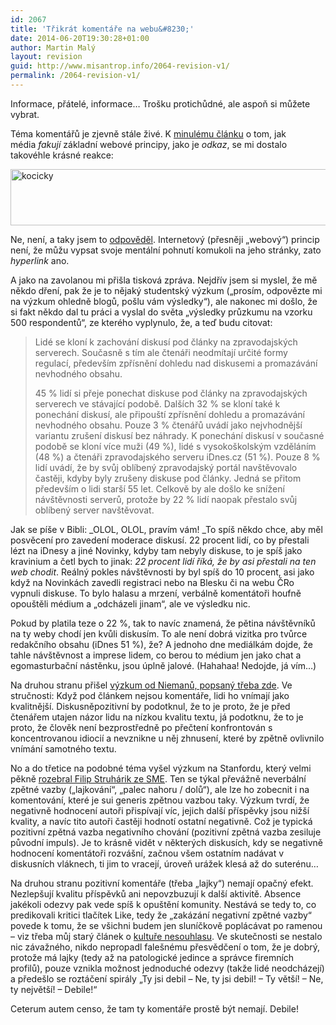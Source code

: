 ```yaml
---
id: 2067
title: 'Třikrát komentáře na webu&#8230;'
date: 2014-06-20T19:30:28+01:00
author: Martin Malý
layout: revision
guid: http://www.misantrop.info/2064-revision-v1/
permalink: /2064-revision-v1/
---
```

Informace, přátelé, informace&#8230; Trošku protichůdné, ale aspoň si můžete vybrat.

<!--more-->

Téma komentářů je zjevně stále živé. K [minulému článku](http://www.misantrop.info/online-media-a-odkazy-kapitola-68/ "Online média a odkazy, kapitola 68") o tom, jak média _fakují_ základní webové principy, jako je _odkaz_, se mi dostalo takovéhle krásné reakce:

[<img class="aligncenter size-full wp-image-2065" src="http://www.misantrop.info/wp-content/uploads/2014/06/kocicky.png" alt="kocicky" width="577" height="90" srcset="https://www.misantrop.info/wp-content/uploads/2014/06/kocicky.png 577w, https://www.misantrop.info/wp-content/uploads/2014/06/kocicky-200x31.png 200w, https://www.misantrop.info/wp-content/uploads/2014/06/kocicky-500x77.png 500w" sizes="(max-width: 577px) 100vw, 577px" />](http://www.misantrop.info/wp-content/uploads/2014/06/kocicky.png)

Ne, není, a taky jsem to [odpověděl](https://twitter.com/adent/status/477335417021161472). Internetový (přesněji &#8222;webový&#8220;) princip není, že můžu vypsat svoje mentální pohnutí komukoli na jeho stránky, zato _hyperlink_ ano.

A jako na zavolanou mi přišla tisková zpráva. Nejdřív jsem si myslel, že mě někdo dření, pak že je to nějaký studentský výzkum (&#8222;prosím, odpovězte mi na výzkum ohledně blogů, pošlu vám výsledky&#8220;), ale nakonec mi došlo, že si fakt někdo dal tu práci a vyslal do světa &#8222;výsledky průzkumu na vzorku 500 respondentů&#8220;, ze kterého vyplynulo, že, a teď budu citovat:

> Lidé se kloní k zachování diskusí pod články na zpravodajských serverech. Současně s tím ale čtenáři neodmítají určité formy regulací, především zpřísnění dohledu nad diskusemi a promazávání nevhodného obsahu.
> 
> 45 % lidí si přeje ponechat diskuse pod články na zpravodajských serverech ve stávající podobě. Dalších 32 % se kloní také k ponechání diskusí, ale připouští zpřísnění dohledu a promazávání nevhodného obsahu. Pouze 3 % čtenářů uvádí jako nejvhodnější variantu zrušení diskusí bez náhrady. K ponechání diskusí v současné podobě se kloní více muži (49 %), lidé s vysokoškolským vzděláním (48 %) a čtenáři zpravodajského serveru iDnes.cz (51 %). Pouze 8 % lidí uvádí, že by svůj oblíbený zpravodajský portál navštěvovalo častěji, kdyby byly zrušeny diskuse pod články. Jedná se přitom především o lidi starší 55 let. Celkově by ale došlo ke snížení návštěvnosti serverů, protože by 22 % lidí naopak přestalo svůj oblíbený server navštěvovat.

Jak se píše v Bibli: _OLOL, OLOL, pravím vám! _To spíš někdo chce, aby měl posvěcení pro zavedení moderace diskusí. 22 procent lidí, co by přestali lézt na iDnesy a jiné Novinky, kdyby tam nebyly diskuse, to je spíš jako kravinium a četl bych to jinak: _22 procent lidí říká, že by asi přestali na ten web chodit_. Reálný pokles návštěvnosti by byl spíš do 10 procent, asi jako když na Novinkách zavedli registraci nebo na Blesku či na webu ČRo vypnuli diskuse. To bylo halasu a mrzení, verbálně komentátoři houfně opouštěli médium a &#8222;odcházeli jinam&#8220;, ale ve výsledku nic.

Pokud by platila teze o 22 %, tak to navíc znamená, že pětina návštěvníků na ty weby chodí jen kvůli diskusím. To ale není dobrá vizitka pro tvůrce redakčního obsahu (iDnes 51 %), že? A jednoho dne mediálkám dojde, že tahle návštěvnost a imprese lidem, co berou to médium jen jako chat a egomasturbační nástěnku, jsou úplně jalové. (Hahahaa! Nedojde, já vím&#8230;)

Na druhou stranu přišel [výzkum od Niemanů, popsaný třeba zde](http://www.theatlantic.com/technology/archive/2014/06/internet-comments-and-perceptions-of-quality/371862/). Ve stručnosti: Když pod článkem nejsou komentáře, lidi ho vnímají jako kvalitnější. Diskusněpozitivní by podotknul, že to je proto, že je před čtenářem utajen názor lidu na nízkou kvalitu textu, já podotknu, že to je proto, že člověk není bezprostředně po přečtení konfrontován s koncentrovanou idiocií a nevznikne u něj zhnusení, které by zpětně ovlivnilo vnímání samotného textu.

No a do třetice na podobné téma vyšel výzkum na Stanfordu, který velmi pěkně [rozebral Filip Struhárik ze SME](http://struharik.blog.sme.sk/c/357431/chceli-by-ste-na-facebooku-tlacidlo-nepaci-sa-mi-to-len-to-nie.html). Ten se týkal převážně neverbální zpětné vazby (&#8222;lajkování&#8220;, &#8222;palec nahoru / dolů&#8220;), ale lze ho zobecnit i na komentování, které je sui generis zpětnou vazbou taky. Výzkum tvrdí, že negativně hodnocení autoři přispívají víc, jejich další příspěvky jsou nižší kvality, a navíc tito autoři častěji hodnotí ostatní negativně. Což je typická pozitivní zpětná vazba negativního chování (pozitivní zpětná vazba zesiluje původní impuls). Je to krásně vidět v některých diskusích, kdy se negativně hodnocení komentátoři rozvášní, začnou všem ostatním nadávat v diskusních vláknech, ti jim to vracejí, úroveň urážek klesá až do suterénu&#8230;

Na druhou stranu pozitivní komentáře (třeba &#8222;lajky&#8220;) nemají opačný efekt. Nezlepšují kvalitu příspěvků ani nepovzbuzují k další aktivitě. Absence jakékoli odezvy pak vede spíš k opuštění komunity. Nestává se tedy to, co predikovali kritici tlačítek Like, tedy že &#8222;zakázání negativní zpětné vazby&#8220; povede k tomu, že se všichni budem jen sluníčkově poplácávat po ramenou &#8211; viz třeba můj starý článek o [kultuře nesouhlasu](http://www.misantrop.info/kultura-nesouhlasu). Ve skutečnosti se nestalo nic závažného, nikdo nepropadl falešnému přesvědčení o tom, že je dobrý, protože má lajky (tedy až na patologické jedince a správce firemních profilů), pouze vznikla možnost jednoduché odezvy (takže lidé neodcházejí) a předešlo se roztáčení spirály &#8222;Ty jsi debil &#8211; Ne, ty jsi debil! &#8211; Ty větší! &#8211; Ne, ty největší! &#8211; Debile!&#8220;

Ceterum autem censo, že tam ty komentáře prostě být nemají. Debile!